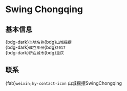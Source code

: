 # Swing Chongqing

## 基本信息

{bdg-dark}`当地名称`{bdg}`山城摇摆`  
{bdg-dark}`成立年份`{bdg}`2017`  
{bdg-dark}`所在城市`{bdg}`重庆`  

## 联系

{fab}`weixin;ky-contact-icon` 山城摇摆SwingChongqing  
